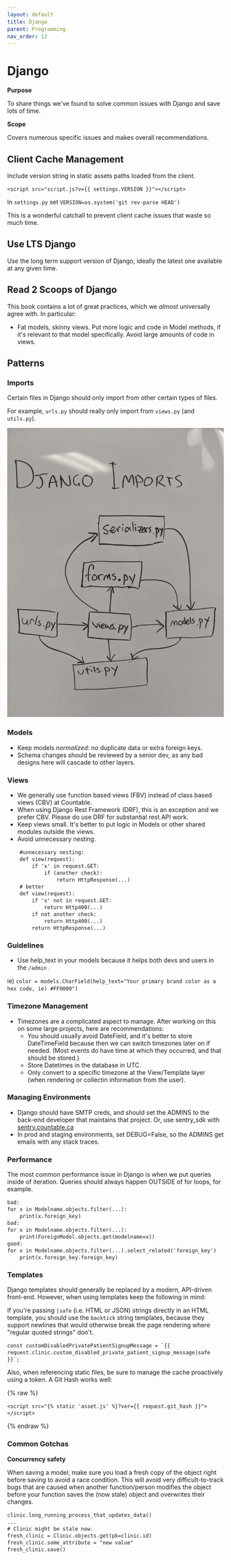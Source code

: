 ```yaml
---
layout: default
title: Django
parent: Programming
nav_order: 12
---
```


# Django

**Purpose**

To share things we've found to solve common issues with Django and save lots of time.

**Scope**

Covers numerous specific issues and makes overall recommendations.

## Client Cache Management

Include version string in static assets paths loaded from the client.

    <script src="script.js?v={{ settings.VERSION }}"></script>

In `settings.py` set `VERSION=os.system('git rev-parse HEAD')`

This is a wonderful catchall to prevent client cache issues that waste
so much time.

## Use LTS Django

Use the long term support version of Django, ideally the latest one available at any given time.

## Read 2 Scoops of Django

This book contains a lot of great practices, which we *almost* universally agree with. In particular:

  - Fat models, skinny views. Put more logic and code in Model methods, if it's relevant to that model specifically. Avoid large amounts of code in views.

## Patterns

### Imports

Certain files in Django should only import from other certain types of files. 

For example, `urls.py` should really only import from `views.py` (and `utils.py`).

![import flow](/assets/images/django_import_flow.jpg)

### Models

 - Keep models *normalized*: no duplicate data or extra foreign keys.
 - Schema changes should be reviewed by a senior dev, as any bad designs here will cascade to other layers.


### Views

 - We generally use function based views (FBV) instead of class based views (CBV) at Countable.
 - When using Django Rest Framework (DRF), this is an exception and we prefer CBV. Please do use DRF for substantial rest API work.
 - Keep views small. It's better to put logic in Models or other shared modules outside the views.
 - Avoid unnecessary nesting.

```
    #unnecessary nesting:
    def view(request):
        if 'x' in request.GET:
            if (another check):
                return HttpResponse(...)
    # better
    def view(request):
        if 'x' not in request.GET:
            return Http400(...)
        if not another check:
            return Http400(...)
        return HttpResponse(...)
```



### Guidelines

 - Use <span class="title-ref">help\_text</span> in your models because it helps both devs and users in the `/admin` . 
 
 ie) `color = models.CharField(help_text="Your primary brand color as a hex code, ie) #FF0000")`

### Timezone Management

  - Timezones are a complicated aspect to manage. After working on this on some large projects, here are recommendations:
      - You should usually avoid DateField, and it's better to store DateTimeField because then we can switch timezones later on if needed. (Most events do have time at which they occurred, and that should be stored.)
      - Store Datetimes in the database in UTC.
      - Only convert to a specific timezone at the View/Template layer (when rendering or collectin information from the user).

### Managing Environments

  - Django should have SMTP creds, and should set the ADMINS to the back-end developer that maintains that project. Or, use sentry\_sdk with [sentry.countable.ca](sentry.countable.ca)
  - In prod and staging environments, set DEBUG=False, so the ADMINS get emails with any stack traces.


### Performance

The most common performance issue in Django is when we put queries inside of iteration. Queries should always happen OUTSIDE of for loops, for example.

```
bad:
for x in Modelname.objects.filter(...):
    print(x.foreign_key)
bad:
for x in Modelname.objects.filter(...):
    print(ForeignModel.objects.get(modelname=x))
good:
for x in Modelname.objects.filter(...).select_related('foreign_key')
    print(x.foreign_key.foreign_key)
```


### Templates

Django templates should generally be replaced by a modern, API-driven front-end. However, when using templates keep the following in mind:

If you're passing `|safe` (i.e. HTML or JSON) strings directly in an HTML template, you should use the `backtick` string templates, because they support newlines that would otherwise break the page rendering where "regular quoted strings" don't.

```
const customDisabledPrivatePatientSignupMessage = `{{ request.clinic.custom_disabled_private_patient_signup_message|safe }}`;
```

Also, when referencing static files, be sure to manage the cache proactively using a token. A Git Hash works well:

{% raw %}
```
<script src="{% static 'asset.js' %}?ver={{ request.git_hash }}"></script>
```
{% endraw %}

### Common Gotchas

**Concurrency safety**

When saving a model, make sure you load a fresh copy of the object right before saving to avoid a race condition. This will avoid very difficult-to-track bugs that are caused when another function/person modifies the object before your function saves the (now stale) object and overwrites their changes.

```
clinic.long_running_process_that_updates_data()
...
# Clinic might be stale now.
fresh_clinic = Clinic.objects.get(pk=clinic.id)
fresh_clinic.some_attribute = "new value"
fresh_clinic.save()
```
